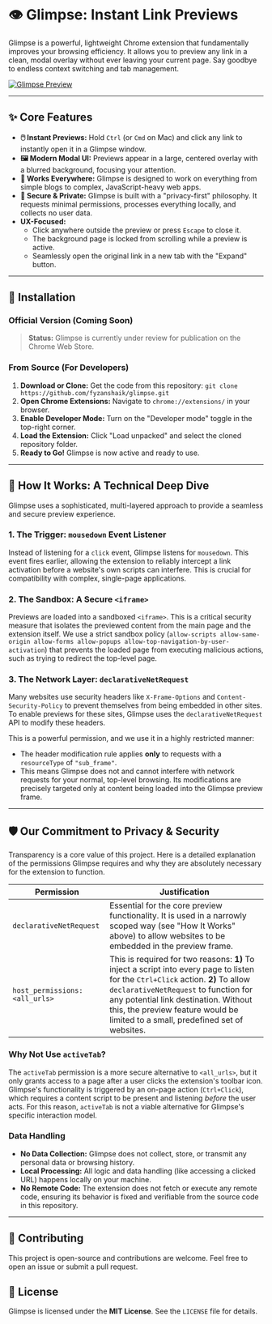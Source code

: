 # 👁️ Glimpse: Instant Link Previews

Glimpse is a powerful, lightweight Chrome extension that fundamentally improves your browsing efficiency. It allows you to preview any link in a clean, modal overlay without ever leaving your current page. Say goodbye to endless context switching and tab management.

[![Glimpse Preview](https://media0.giphy.com/media/v1.Y2lkPTc5MGI3NjExM3pnanY1aDRienlsOXMxb3RmMHRhdnk3c3FzYmlvZmJ5YWdxOTRzaSZlcD12MV9pbnRlcm5hbF9naWZfYnlfaWQmY3Q9Zw/CVaJcEMA3mFZ5eMWxF/giphy.gif)](https://github.com/fyzanshaik/glimpse)

---

## ✨ Core Features

*   **🖱️ Instant Previews:** Hold `Ctrl` (or `Cmd` on Mac) and click any link to instantly open it in a Glimpse window.
*   **🖼️ Modern Modal UI:** Previews appear in a large, centered overlay with a blurred background, focusing your attention.
*   **🚀 Works Everywhere:** Glimpse is designed to work on everything from simple blogs to complex, JavaScript-heavy web apps.
*   **🔐 Secure & Private:** Glimpse is built with a "privacy-first" philosophy. It requests minimal permissions, processes everything locally, and collects no user data.
*   **UX-Focused:**
    *   Click anywhere outside the preview or press `Escape` to close it.
    *   The background page is locked from scrolling while a preview is active.
    *   Seamlessly open the original link in a new tab with the "Expand" button.

---

## 🚀 Installation

### Official Version (Coming Soon)

> **Status:** Glimpse is currently under review for publication on the Chrome Web Store.

### From Source (For Developers)

1.  **Download or Clone:** Get the code from this repository: `git clone https://github.com/fyzanshaik/glimpse.git`
2.  **Open Chrome Extensions:** Navigate to `chrome://extensions/` in your browser.
3.  **Enable Developer Mode:** Turn on the "Developer mode" toggle in the top-right corner.
4.  **Load the Extension:** Click "Load unpacked" and select the cloned repository folder.
5.  **Ready to Go!** Glimpse is now active and ready to use.

---

## 🔧 How It Works: A Technical Deep Dive

Glimpse uses a sophisticated, multi-layered approach to provide a seamless and secure preview experience.

### 1. The Trigger: `mousedown` Event Listener

Instead of listening for a `click` event, Glimpse listens for `mousedown`. This event fires earlier, allowing the extension to reliably intercept a link activation before a website's own scripts can interfere. This is crucial for compatibility with complex, single-page applications.

### 2. The Sandbox: A Secure `<iframe>`

Previews are loaded into a sandboxed `<iframe>`. This is a critical security measure that isolates the previewed content from the main page and the extension itself. We use a strict sandbox policy (`allow-scripts allow-same-origin allow-forms allow-popups allow-top-navigation-by-user-activation`) that prevents the loaded page from executing malicious actions, such as trying to redirect the top-level page.

### 3. The Network Layer: `declarativeNetRequest`

Many websites use security headers like `X-Frame-Options` and `Content-Security-Policy` to prevent themselves from being embedded in other sites. To enable previews for these sites, Glimpse uses the `declarativeNetRequest` API to modify these headers.

This is a powerful permission, and we use it in a highly restricted manner:
*   The header modification rule applies **only** to requests with a `resourceType` of `"sub_frame"`.
*   This means Glimpse does not and cannot interfere with network requests for your normal, top-level browsing. Its modifications are precisely targeted only at content being loaded into the Glimpse preview frame.

---

## 🛡️ Our Commitment to Privacy & Security

Transparency is a core value of this project. Here is a detailed explanation of the permissions Glimpse requires and why they are absolutely necessary for the extension to function.

| Permission                  | Justification                                                                                                                                                                                                                                                                                         |
| --------------------------- | ----------------------------------------------------------------------------------------------------------------------------------------------------------------------------------------------------------------------------------------------------------------------------------------------------- |
| `declarativeNetRequest`     | Essential for the core preview functionality. It is used in a narrowly scoped way (see "How It Works" above) to allow websites to be embedded in the preview frame.                                                                                                                                        |
| `host_permissions: <all_urls>` | This is required for two reasons: **1)** To inject a script into every page to listen for the `Ctrl+Click` action. **2)** To allow `declarativeNetRequest` to function for any potential link destination. Without this, the preview feature would be limited to a small, predefined set of websites. |

### Why Not Use `activeTab`?

The `activeTab` permission is a more secure alternative to `<all_urls>`, but it only grants access to a page after a user clicks the extension's toolbar icon. Glimpse's functionality is triggered by an on-page action (`Ctrl+Click`), which requires a content script to be present and listening *before* the user acts. For this reason, `activeTab` is not a viable alternative for Glimpse's specific interaction model.

### Data Handling

*   **No Data Collection:** Glimpse does not collect, store, or transmit any personal data or browsing history.
*   **Local Processing:** All logic and data handling (like accessing a clicked URL) happens locally on your machine.
*   **No Remote Code:** The extension does not fetch or execute any remote code, ensuring its behavior is fixed and verifiable from the source code in this repository.

---

## 🤝 Contributing

This project is open-source and contributions are welcome. Feel free to open an issue or submit a pull request.

## 📄 License

Glimpse is licensed under the **MIT License**. See the `LICENSE` file for details. 